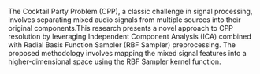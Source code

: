 The Cocktail Party Problem (CPP), a classic challenge in signal processing, involves separating mixed audio signals from multiple sources into their original components.This research presents a novel approach to CPP resolution by 
leveraging Independent Component Analysis (ICA) combined with Radial Basis Function Sampler (RBF Sampler) preprocessing. The proposed methodology involves mapping the mixed signal features into a higher-dimensional space using the 
RBF Sampler kernel function. 
